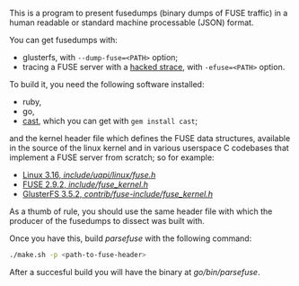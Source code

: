 This is a program to present fusedumps
(binary dumps of FUSE traffic) in a human
readable or standard machine processable (JSON)
format.

You can get fusedumps with:

-   glusterfs, with `--dump-fuse=<PATH>` option;
-   tracing a FUSE server with a 
    [hacked strace](https://github.com/csabahenk/strace-fusedump),
    with `-efuse=<PATH>` option.

To build it, you need the following software installed:

-   ruby,
-   go,
-   [cast](https://github.com/oggy/cast), which you can get with `gem install cast`;

and the kernel header file which defines the FUSE data structures,
available in the source of the linux kernel and in various userspace
C codebases that implement a FUSE server from scratch; so for example:

-   [Linux 3.16, _include/uapi/linux/fuse.h_](https://github.com/torvalds/linux/blob/v3.16/include/uapi/linux/fuse.h)
-   [FUSE 2.9.2, _include/fuse_kernel.h_](http://sourceforge.net/p/fuse/fuse/ci/fuse_2_9_2/tree/include/fuse_kernel.h)
-   [GlusterFS 3.5.2, _contrib/fuse-include/fuse_kernel.h_](https://github.com/gluster/glusterfs/blob/v3.5.2/contrib/fuse-include/fuse_kernel.h)

As a thumb of rule, you should use the same header file with
which the producer of the fusedumps to dissect was built with.

Once you have this, build _parsefuse_ with the following command:

```sh
./make.sh -p <path-to-fuse-header>
```

After a succesful build you will have the binary at _go/bin/parsefuse_.
